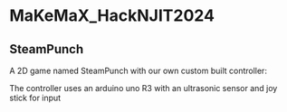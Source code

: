 # MaKeMaX_HackNJIT2024

## SteamPunch

A 2D game named SteamPunch with our own custom built controller:<br/>

The controller uses an arduino uno R3 with an ultrasonic sensor and joy stick for input<br/>